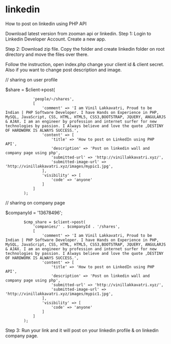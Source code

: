 # linkedin
How to post on linkedin using PHP API

Download latest version from zooman api or linkedin.
Step 1:
Login to Linkedin Developer Account.
Create a new app.


Step 2:
Download zip file.
Copy the folder and create linkedin folder on root directory and move the files over there.

Follow the instruction, open index.php
change your client id & client secret.
Also if you want to change post description and image.


// sharing on user profile


$share = $client->post(

                'people/~/shares',
                [
                    'comment' => 'I am Vinil Lakkavatri, Proud to be Indian | PHP Software Developer. I have Hands on Experience in PHP, MySQL, JavaScript, CSS, HTML, HTML5, CSS3,BOOTSTRAP, JQUERY, ANGULARJS & AJAX. I am an engineer by profession and internet surfer for new technologies by passion. I Always believe and love the quote ,DESTINY OF HARDWORK IS ALWAYS SUCCESS.',
                    'content' => [
                        'title' => 'How to post on LinkedIn using PHP API',
                        'description' => 'Post on linkedin wall and company page using php',
                        'submitted-url' => 'http://vinillakkavatri.xyz/',
                        'submitted-image-url' => 'http://vinillakkavatri.xyz/images/mypic1.jpg',
                    ],
                    'visibility' => [
                        'code' => 'anyone'
                    ]
                ]
            );

// sharing on company page

$companyId = '13678496';

            $cmp_share = $client->post(
                'companies/' . $companyId . '/shares',
                [
                    'comment' => 'I am Vinil Lakkavatri, Proud to be Indian | PHP Software Developer. I have Hands on Experience in PHP, MySQL, JavaScript, CSS, HTML, HTML5, CSS3,BOOTSTRAP, JQUERY, ANGULARJS & AJAX. I am an engineer by profession and internet surfer for new technologies by passion. I Always believe and love the quote ,DESTINY OF HARDWORK IS ALWAYS SUCCESS.',
                    'content' => [
                        'title' => 'How to post on LinkedIn using PHP API',
                        'description' => 'Post on linkedin wall and company page using php',
                        'submitted-url' => 'http://vinillakkavatri.xyz/',
                        'submitted-image-url' => 'http://vinillakkavatri.xyz/images/mypic1.jpg',
                    ],
                    'visibility' => [
                        'code' => 'anyone'
                    ]
                ]
            );

Step 3: 
Run your link and it will post on your linkedin profile & on linkedin company page.
